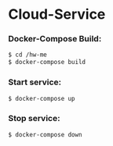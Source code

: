 # Cloud-Service
### Docker-Compose Build:
```sh
$ cd /hw-me
$ docker-compose build
```

### Start service:
```sh
$ docker-compose up
```

### Stop service:
```sh
$ docker-compose down
```
